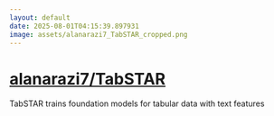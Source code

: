 ```yaml
---
layout: default
date: 2025-08-01T04:15:39.897931
image: assets/alanarazi7_TabSTAR_cropped.png
---
```


# [alanarazi7/TabSTAR](https://github.com/alanarazi7/TabSTAR)

TabSTAR trains foundation models for tabular data with text features
